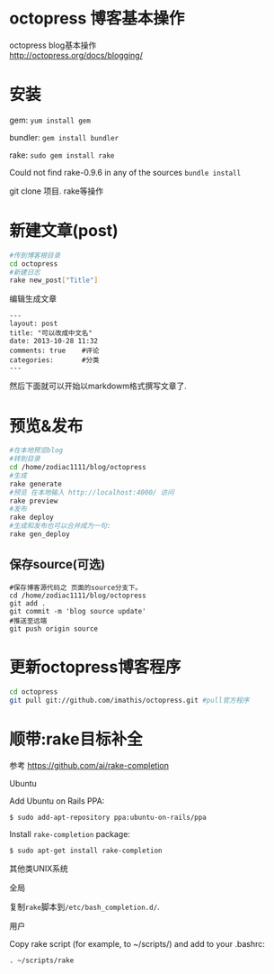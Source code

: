 # octopress 博客基本操作

octopress blog基本操作  
http://octopress.org/docs/blogging/

# 安装

gem:
`yum install gem`

bundler:
`gem install bundler`

rake:
`sudo gem install rake`

Could not find rake-0.9.6 in any of the sources
`bundle install`

git clone 项目.
rake等操作

# 新建文章(post)

```bash
#传到博客根目录
cd octopress
#新建日志
rake new_post["Title"]
```

编辑生成文章

```
---
layout: post
title: "可以改成中文名"
date: 2013-10-28 11:32
comments: true    #评论
categories:       #分类
---
```

然后下面就可以开始以markdowm格式撰写文章了.

# 预览&发布 

```bash
#在本地预览blog
#转到目录
cd /home/zodiac1111/blog/octopress
#生成
rake generate
#预览 在本地输入 http://localhost:4000/ 访问
rake preview
#发布
rake deploy	
#生成和发布也可以合并成为一句:
rake gen_deploy
```

## 保存source(可选)
```
#保存博客源代码之 页面的source分支下。
cd /home/zodiac1111/blog/octopress
git add .
git commit -m 'blog source update'
#推送至远端
git push origin source
```

# 更新octopress博客程序
```bash
cd octopress
git pull git://github.com/imathis/octopress.git #pull官方程序
```

# 顺带:rake目标补全

参考 https://github.com/ai/rake-completion

Ubuntu

Add Ubuntu on Rails PPA:

    $ sudo add-apt-repository ppa:ubuntu-on-rails/ppa

Install `rake-completion` package:

    $ sudo apt-get install rake-completion

其他类UNIX系统

全局

复制`rake`脚本到`/etc/bash_completion.d/`.

用户

Copy rake script (for example, to ~/scripts/) and add to your .bashrc:

    . ~/scripts/rake